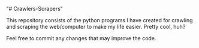 "# Crawlers-Scrapers"

This repository consists of the python programs I have created for crawling and scraping the web/computer to make my life easier. Pretty cool, huh?

Feel free to commit any changes that may improve the code. 
